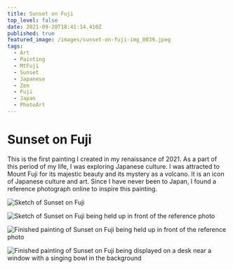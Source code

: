 ```yaml
---
title: Sunset on Fuji
top_level: false
date: 2021-09-20T18:41:14.410Z
published: true
featured_image: /images/sunset-on-fuji-img_0039.jpeg
tags:
  - Art
  - Painting
  - MtFuji
  - Sunset
  - Japanese
  - Zen
  - Fuji
  - Japan
  - PhotoArt
---
```

# Sunset on Fuji

This is the first painting I created in my renaissance of 2021. As a part of this period of my life, I was exploring Japanese culture. I was attracted to Mount Fuji for its majestic beauty and its mystery as a volcano. It is an icon of Japanese culture and art. Since I have never been to Japan, I found a reference photograph online to inspire this painting.

![Sketch of Sunset on Fuji](/images/sunset-on-fuji-img_0038.jpeg "Sketch of Sunset on Fuji")

![Sketch of Sunset on Fuji being held up in front of the reference photo](/images/sunset-on-fuji-img_0037.jpeg "Sketch of Sunset on Fuji being held up in front of the reference photo")

![Finished painting of Sunset on Fuji being held up in front of the reference photo](/images/sunset-on-fuji-img_0185.jpeg "Finished painting of Sunset on Fuji being held up in front of the reference photo")

![Finished painting of Sunset on Fuji being displayed on a desk near a window with a singing bowl in the background](/images/sunset-on-fuji-img_0203.jpeg "Finished painting of Sunset on Fuji being displayed on a desk near a window with a singing bowl in the background")